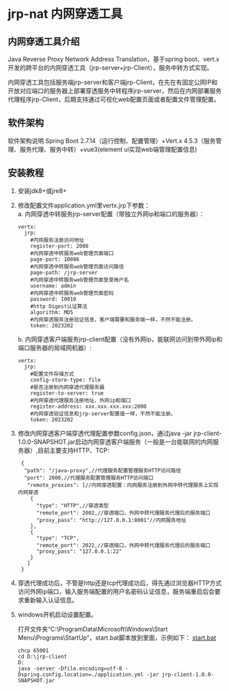 # jrp-nat 内网穿透工具
## 内网穿透工具介绍
Java Reverse Proxy Network Address Translation，基于spring boot、vert.x开发的跨平台的内网穿透工具（jrp-server+jrp-Client），服务中转方式实现。

内网穿透工具包括服务端jrp-server和客户端jrp-Client，在先在有固定公网IP和开放对应端口的服务器上部署穿透服务中转程序jrp-server，然后在内网部署服务代理程序jrp-Client，后期支持通过可视化web配置页面或者配置文件管理配置。
## 软件架构
软件架构说明
Spring Boot 2.7.14（运行控制、配置管理）+Vert.x 4.5.3（服务管理、服务代理、服务中转）+vue3(element ui实现web端管理配置信息)
## 安装教程
1. 安装jdk8+或jre8+
2. 修改配置文件application.yml里vertx.jrp下参数：     
   a. 内网穿透中转服务jrp-server配置（带独立外网ip和端口的服务器）：

   ```
   vertx:
     jrp:
       #内网服务注册访问地址
       register-port: 2000
       #内网穿透中转服务web管理页面端口
       page-port: 10086
       #内网穿透中转服务web管理页面访问路径
       page-path: /jrp-server
       #内网穿透中转服务web管理页面登录用户名
       username: admin
       #内网穿透中转服务web管理页面密码
       password: 10010
       #http Digest认证算法
       algorithm: MD5
       #内网穿透服务注册验证信息，客户端需要和服务端一样，不然不能注册。
       token: 2023202
   ```  
   b. 内网穿透客户端服务jrp-client配置（没有外网ip，能联网访问到带外网ip和端口服务器的局域网机器）:
    ```
    vertx:
      jrp:
        #配置文件存储方式
        config-store-type: file
        #是否注册到内网穿透代理服务器
        register-to-server: true
        #内网穿透代理服务注册地址，外网ip和端口
        register-address: xxx.xxx.xxx.xxx:2000
        #内网穿透验证信息和jrp-server配置值一样，不然不能注册。
        token: 2023202
    ```

3. 修改内网穿透客户端穿透代理配置参数config.json，通过java -jar jrp-client-1.0.0-SNAPSHOT.jar启动内网穿透客户端服务（一般是一台能联网的内网服务器）,目前主要支持HTTP、TCP:
   ```
    {
     "path": "/java-proxy",//代理服务配置管理服务HTTP访问路径
     "port": 2000,//代理服务配置管理服务HTTP访问端口
      "remote_proxies": [//内网穿透配置：内网服务注册到外网中转代理服务上实现内网穿透
       {
         "type": "HTTP",//穿透类型
         "remote_port": 2002,//穿透端口，外网中转代理服务代理后的服务端口
         "proxy_pass": "http://127.0.0.1:8001"//内网服务地址
       },
       {
         "type": "TCP",
         "remote_port": 2022,//穿透端口，外网中转代理服务代理后的服务端口
         "proxy_pass": "127.0.0.1:22"
       }
      ]
    }
   ```

4. 穿透代理成功后，不管是http还是tcp代理成功后，得先通过浏览器HTTP方式访问外网ip端口，输入服务端配置的用户名密码认证信息，服务端重启后会要求重新输入认证信息。
5. windows开机启动设置配置。

   打开文件夹“C:\ProgramData\Microsoft\Windows\Start Menu\Programs\StartUp”，start.bat脚本放到里面，示例如下：
   [start.bat](jrp-client/src/bin/start.bat)
   ```
   chcp 65001
   cd D:\jrp-client
   D:
   java -server -Dfile.encoding=utf-8 -Dspring.config.location=./application.yml -jar jrp-client-1.0.0-SNAPSHOT.jar
   ```